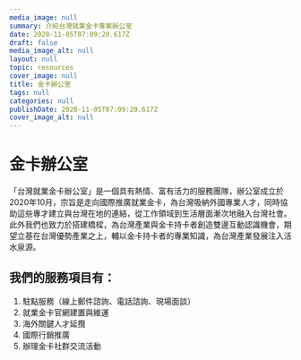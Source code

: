```yaml
---
media_image: null
summary: 介紹台灣就業金卡專案辦公室
date: 2020-11-05T07:09:20.617Z
draft: false
media_image_alt: null
layout: null
topic: resources
cover_image: null
title: 金卡辦公室
tags: null
categories: null
publishDate: 2020-11-05T07:09:20.617Z
cover_image_alt: null
---
```

# 金卡辦公室

「台灣就業金卡辦公室」是一個具有熱情、富有活力的服務團隊，辦公室成立於2020年10月，宗旨是走向國際推廣就業金卡，為台灣吸納外國專業人才，同時協助這些專才建立與台灣在地的連結，從工作領域到生活層面漸次地融入台灣社會。此外我們也致力於搭建橋樑，為台灣產業與金卡持卡者創造雙邊互動認識機會，期望立基在台灣優勢產業之上，輔以金卡持卡者的專業知識，為台灣產業發展注入活水泉源。

## 我們的服務項目有：

1. 駐點服務（線上郵件諮詢、電話諮詢、現場面談）
2. 就業金卡官網建置與維運
3. 海外關鍵人才延攬
4. 國際行銷推廣
5. 辦理金卡社群交流活動